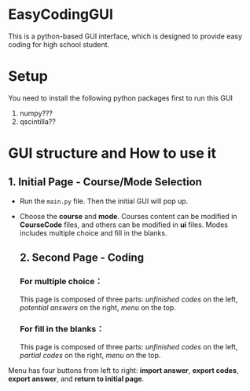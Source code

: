 # EasyCodingGUI
This is a python-based GUI interface, which is designed to provide easy coding for high school student.

# Setup
You need to install the following python packages first to run this GUI
1. numpy???
2. qscintilla??
  

# GUI structure and How to use it
  ## 1. Initial Page - Course/Mode Selection
- Run the `main.py` file. Then the initial GUI will pop up.

- Choose the **course** and **mode**. Courses content can be modified in **CourseCode** files, and others can be modified in **ui** files. Modes includes multiple choice and fill in the blanks.


  ## 2. Second Page - Coding 
    ### For multiple choice：
    This page is composed of three parts: *unfinished codes* on the left, *potential answers* on the right, *menu* on the top.

    ### For  fill in the blanks：
    This page is composed of three parts: *unfinished codes* on the left, *partial codes* on the right, *menu* on the top.


Menu has four buttons from left to right: **import answer**, **export codes**, **export answer**, and **return to initial page**.
